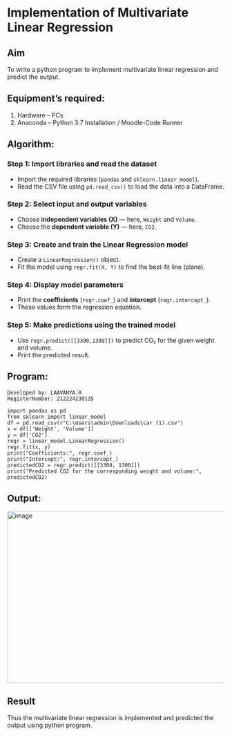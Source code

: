 # Implementation of Multivariate Linear Regression
## Aim
To write a python program to implement multivariate linear regression and predict the output.
## Equipment’s required:
1.	Hardware – PCs
2.	Anaconda – Python 3.7 Installation / Moodle-Code Runner
## Algorithm:

### Step 1: Import libraries and read the dataset

* Import the required libraries (`pandas` and `sklearn.linear_model`).
* Read the CSV file using `pd.read_csv()` to load the data into a DataFrame.

### Step 2: Select input and output variables

* Choose **independent variables (X)** — here, `Weight` and `Volume`.
* Choose the **dependent variable (Y)** — here, `CO2`.

### Step 3: Create and train the Linear Regression model

* Create a `LinearRegression()` object.
* Fit the model using `regr.fit(X, Y)` to find the best-fit line (plane).

### Step 4: Display model parameters

* Print the **coefficients** (`regr.coef_`) and **intercept** (`regr.intercept_`).
* These values form the regression equation.

### Step 5: Make predictions using the trained model

* Use `regr.predict([[3300,1300]])` to predict CO₂ for the given weight and volume.
* Print the predicted result.

## Program:
```
Developed by: LAAVANYA.R
RegisterNumber: 212224230135

import pandas as pd
from sklearn import linear_model
df = pd.read_csv(r"C:\Users\admin\Downloads\car (1).csv")
x = df[['Weight', 'Volume']]
y = df['CO2']
regr = linear_model.LinearRegression()
regr.fit(x, y)
print("Coefficients:", regr.coef_)
print("Intercept:", regr.intercept_)
predictedCO2 = regr.predict([[3300, 1300]])
print("Predicted CO2 for the corresponding weight and volume:", predictedCO2)

```
## Output:

<img width="1246" height="398" alt="image" src="https://github.com/user-attachments/assets/6bfd8ef1-b5cc-4e96-8109-4d3f2022e6dc" />


## Result
Thus the multivariate linear regression is implemented and predicted the output using python program.
